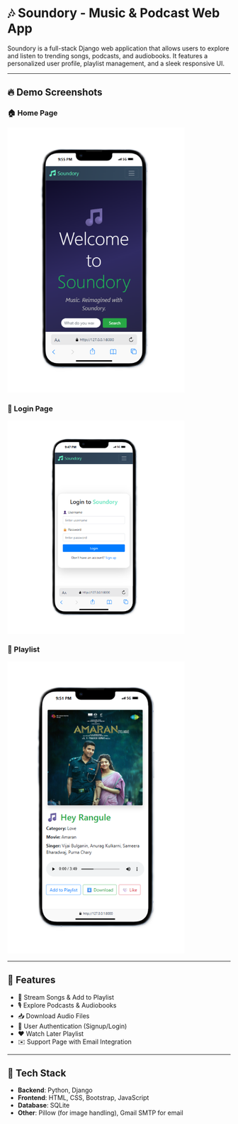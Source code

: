 # 🎶 Soundory - Music & Podcast Web App

Soundory is a full-stack Django web application that allows users to explore and listen to trending songs, podcasts, and audiobooks. It features a personalized user profile, playlist management, and a sleek responsive UI.

---

## 🔥 Demo Screenshots

### 🏠 Home Page  
<img src="media/images/homepage.png" alt="Home Page" width="400"/>

### 🔐 Login Page  
<img src="media/images/loginpage.png" alt="Login Page" width="400"/>

### 🎵 Playlist  
<img src="media/images/songspage.png" alt="Playlist Page" width="400"/>


---

## 🚀 Features

- 🎵 Stream Songs & Add to Playlist  
- 🎙️ Explore Podcasts & Audiobooks  
- 📥 Download Audio Files  
- 🔐 User Authentication (Signup/Login)  
- ❤️ Watch Later Playlist  
- ✉️ Support Page with Email Integration  

---

## 🔧 Tech Stack

- **Backend**: Python, Django  
- **Frontend**: HTML, CSS, Bootstrap, JavaScript  
- **Database**: SQLite  
- **Other**: Pillow (for image handling), Gmail SMTP for email  

